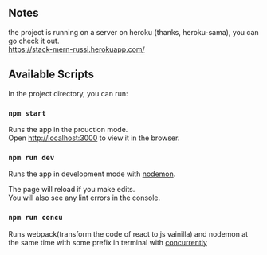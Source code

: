 ## Notes

the project is running on a server on heroku (thanks, heroku-sama), you can go check it out.<br/>
https://stack-mern-russi.herokuapp.com/

## Available Scripts

In the project directory, you can run:

### `npm start`

Runs the app in the prouction mode.<br />
Open [http://localhost:3000](http://localhost:3000) to view it in the browser.

### `npm run dev`

Runs the app in development mode with <a href="https://www.npmjs.com/package/nodemon">nodemon<a/>.<br/>

The page will reload if you make edits.<br />
You will also see any lint errors in the console.

### `npm run concu`

Runs webpack(transform the code of react to js vainilla) and nodemon at the same time with some prefix in terminal with <a href="https://www.npmjs.com/package/concurrently">concurrently<a/>

